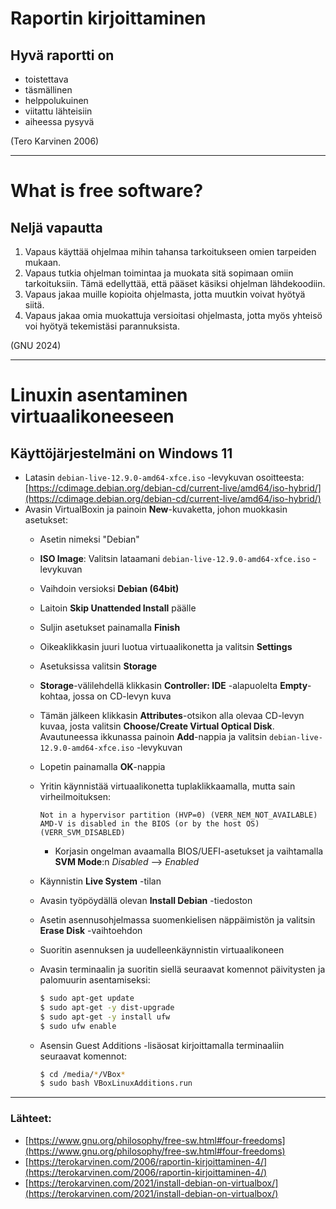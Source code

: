 # Raportin kirjoittaminen
## Hyvä raportti on

- toistettava  
- täsmällinen  
- helppolukuinen  
- viitattu lähteisiin  
- aiheessa pysyvä  

(Tero Karvinen 2006)

---

# What is free software?

## Neljä vapautta
1. Vapaus käyttää ohjelmaa mihin tahansa tarkoitukseen omien tarpeiden mukaan.  
2. Vapaus tutkia ohjelman toimintaa ja muokata sitä sopimaan omiin tarkoituksiin. Tämä edellyttää, että pääset käsiksi ohjelman lähdekoodiin.  
3. Vapaus jakaa muille kopioita ohjelmasta, jotta muutkin voivat hyötyä siitä.  
4. Vapaus jakaa omia muokattuja versioitasi ohjelmasta, jotta myös yhteisö voi hyötyä tekemistäsi parannuksista.  

(GNU 2024)

---

# Linuxin asentaminen virtuaalikoneeseen
## Käyttöjärjestelmäni on Windows 11
- Latasin `debian-live-12.9.0-amd64-xfce.iso` -levykuvan osoitteesta:  
  [https://cdimage.debian.org/debian-cd/current-live/amd64/iso-hybrid/](https://cdimage.debian.org/debian-cd/current-live/amd64/iso-hybrid/)  
- Avasin VirtualBoxin ja painoin **New**-kuvaketta, johon muokkasin asetukset:
  - Asetin nimeksi "Debian"  
  - **ISO Image**: Valitsin lataamani `debian-live-12.9.0-amd64-xfce.iso` -levykuvan  
  - Vaihdoin versioksi **Debian (64bit)**  
  - Laitoin **Skip Unattended Install** päälle  
  - Suljin asetukset painamalla **Finish**  

  - Oikeaklikkasin juuri luotua virtuaalikonetta ja valitsin **Settings**  
  - Asetuksissa valitsin **Storage**  
  - **Storage**-välilehdellä klikkasin **Controller: IDE** -alapuolelta **Empty**-kohtaa, jossa on CD-levyn kuva  
  - Tämän jälkeen klikkasin **Attributes**-otsikon alla olevaa CD-levyn kuvaa, josta valitsin **Choose/Create Virtual Optical Disk**.  
    Avautuneessa ikkunassa painoin **Add**-nappia ja valitsin `debian-live-12.9.0-amd64-xfce.iso` -levykuvan  
  - Lopetin painamalla **OK**-nappia  

  - Yritin käynnistää virtuaalikonetta tuplaklikkaamalla, mutta sain virheilmoituksen:  
    ```text
    Not in a hypervisor partition (HVP=0) (VERR_NEM_NOT_AVAILABLE)  
    AMD-V is disabled in the BIOS (or by the host OS) (VERR_SVM_DISABLED)
    ```
    - Korjasin ongelman avaamalla BIOS/UEFI-asetukset ja vaihtamalla **SVM Mode**:n *Disabled* --> *Enabled*  
  - Käynnistin **Live System** -tilan  
  - Avasin työpöydällä olevan **Install Debian** -tiedoston  
  - Asetin asennusohjelmassa suomenkielisen näppäimistön ja valitsin **Erase Disk** -vaihtoehdon  
  - Suoritin asennuksen ja uudelleenkäynnistin virtuaalikoneen  

  - Avasin terminaalin ja suoritin siellä seuraavat komennot päivitysten ja palomuurin asentamiseksi:
    ```bash
    $ sudo apt-get update
    $ sudo apt-get -y dist-upgrade
    $ sudo apt-get -y install ufw
    $ sudo ufw enable
    ```  

  - Asensin Guest Additions -lisäosat kirjoittamalla terminaaliin seuraavat komennot:
    ```bash
    $ cd /media/*/VBox*
    $ sudo bash VBoxLinuxAdditions.run
    ```

---

### Lähteet:
- [https://www.gnu.org/philosophy/free-sw.html#four-freedoms](https://www.gnu.org/philosophy/free-sw.html#four-freedoms)  
- [https://terokarvinen.com/2006/raportin-kirjoittaminen-4/](https://terokarvinen.com/2006/raportin-kirjoittaminen-4/)  
- [https://terokarvinen.com/2021/install-debian-on-virtualbox/](https://terokarvinen.com/2021/install-debian-on-virtualbox/)

